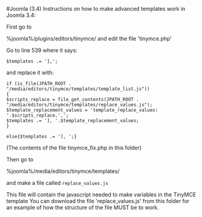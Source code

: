 #Joomla (3.4)
Instructions on how to make advanced templates work in Joomla 3.4:

First go to 

%joomla%/plugins/editors/tinymce/ and edit the file 'tinymce.php'

Go to line 539 where it says:

```$templates .= '],';```
  
and replace it with:

```
if (is_file(JPATH_ROOT . "/media/editors/tinymce/templates/template_list.js"))
{
$scripts_replace = file_get_contents(JPATH_ROOT . "/media/editors/tinymce/templates/replace_values.js");
$template_replacement_values = 'template_replace_values: '.$scripts_replace.',';
$templates .= '], '.$template_replacement_values;
}
	
else{$templates .= '], ';}
```

(The contents of the file tinymce_fix.php in this folder)

Then go to

%joomla%/media/editors/tinymce/templates/

and make a file called
```replace_values.js```

This file will contain the javascript needed to make variables in the TinyMCE template
You can download the file 'replace_values.js' from this folder for an example of how the structure of the file MUST be to work.
